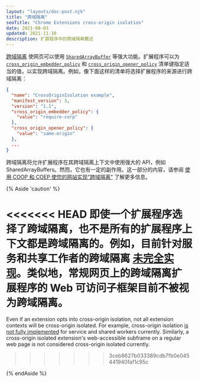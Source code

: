 ```yaml
---
layout: "layouts/doc-post.njk"
title: "跨域隔离"
seoTitle: "Chrome Extensions cross-origin isolation"
date: 2021-08-03
updated: 2021-11-10
description: 扩展程序中的跨域隔离概述
---
```


[跨域隔离][web-coi-guide] 使网页可以使用 [`SharedArrayBuffer`][mdn-sharedarraybuffer] 等强大功能。扩展程序可以为 [`cross_origin_embedder_policy`][doc-coep] 和 [`cross_origin_opener_policy`][doc-coop] 清单键指定适当的值，以实现跨域隔离。例如，像下面这样的清单将选择扩展程序的来源进行跨域隔离：

```json
{
  "name": "CrossOriginIsolation example",
  "manifest_version": 3,
  "version": "1.1",
  "cross_origin_embedder_policy": {
    "value": "require-corp"
  },
  "cross_origin_opener_policy": {
    "value": "same-origin"
  },
  ...
}
```

跨域隔离将允许扩展程序在其跨域隔离上下文中使用强大的 API，例如 SharedArrayBuffers。然而，它也有一定的副作用。这一部分的内容，请参阅 [使用 COOP 和 COEP 使您的网站实现“跨域隔离”](https://web.dev/coop-coep/) 了解更多信息。

{% Aside 'caution' %}

<<<<<<< HEAD
即使一个扩展程序选择了跨域隔离，也不是所有的扩展程序上下文都是跨域隔离的。例如，目前针对服务和共享工作者的跨域隔离 [未完全实现][crbug-issue]。类似地，常规网页上的跨域隔离扩展程序的 Web 可访问子框架目前不被视为跨域隔离。
=======
Even if an extension opts into cross-origin isolation, not all extension contexts will be
cross-origin isolated. For example, cross-origin isolation [is not fully implemented][crbug-issue]
for service and shared workers currently. Similarly, a cross-origin isolated extension's
web-accessible subframe on a regular web page is not considered cross-origin isolated currently.
>>>>>>> 3ceb8627b033389cdb7fb0e045441940faf1c95c

{% endAside %}

[crbug-issue]: https://bugs.chromium.org/p/chromium/issues/detail?id=1131404
[doc-coep]: /docs/extensions/mv3/manifest/cross_origin_embedder_policy
[doc-coop]: /docs/extensions/mv3/manifest/cross_origin_opener_policy
[mdn-sharedarraybuffer]: https://developer.mozilla.org/docs/Web/JavaScript/Reference/Global_Objects/SharedArrayBuffer
[web-coi-guide]: https://web.dev/cross-origin-isolation-guide/
